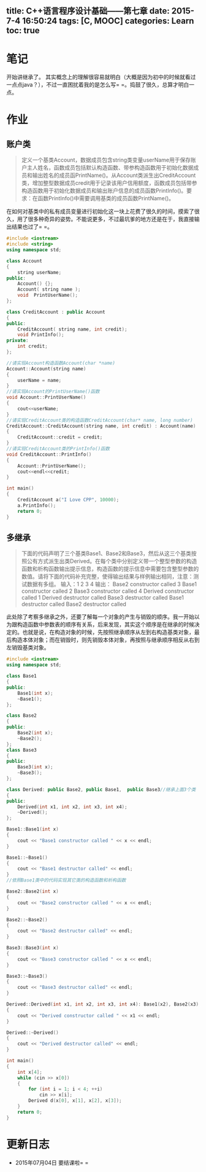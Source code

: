 title: C++语言程序设计基础——第七章
date: 2015-7-4 16:50:24
tags: [C, MOOC]
categories: Learn
toc: true
---
# 笔记
开始讲继承了。
其实概念上的理解很容易就明白（大概是因为初中的时候就看过一点点java？），不过一直困扰着我的是怎么写= =。捣鼓了很久，总算才明白一点。

<!-- more -->

# 作业
## 账户类
> 定义一个基类Account，数据成员包含string类变量userName用于保存账户主人姓名，函数成员包括默认构造函数、带参构造函数用于初始化数据成员和输出姓名的成员函PrintName()。从Account类派生出CreditAccount类，增加整型数据成员credit用于记录该用户信用额度，函数成员包括带参构造函数用于初始化数据成员和输出账户信息的成员函数PrintInfo()。要求：在函数PrintInfo()中需要调用基类的成员函数PrintName()。

在如何对基类中的私有成员变量进行初始化这一块上花费了很久的时间，摸索了很久，用了很多种奇异的姿势。不能说更多，不过最坑爹的地方还是在于，我直接输出结果也过了= =。

```cpp
#include <iostream>
#include <string>
using namespace std;

class Account
{
    string userName;
public:
    Account() {};
    Account( string name );
    void  PrintUserName();
};

class CreditAccount : public Account
{
public:
    CreditAccount( string name, int credit);
    void PrintInfo();
private:
    int credit;
};

//请实现Account构造函数Account(char *name)
Account::Account(string name)
{
    userName = name;
}
//请实现Account的PrintUserName()函数
void Account::PrintUserName()
{
    cout<<userName;
}
//请实现CreditAccount类的构造函数CreditAccount(char* name, long number)
CreditAccount::CreditAccount(string name, int credit) : Account(name)
{
    CreditAccount::credit = credit;
}
//请实现CreditAccount类的PrintInfo()函数
void CreditAccount::PrintInfo()
{
    Account::PrintUserName();
    cout<<endl<<credit;
}

int main()
{
    CreditAccount a("I Love CPP", 10000);
    a.PrintInfo();
    return 0;
}
```

## 多继承
> 下面的代码声明了三个基类Base1、Base2和Base3，然后从这三个基类按照公有方式派生出类Derived。在每个类中分别定义带一个整型参数的构造函数和析构函数输出提示信息，构造函数的提示信息中需要包含整型参数的数值。请将下面的代码补充完整，使得输出结果与样例输出相同，注意：测试数据有多组。
> 输入：1 2 3 4
> 输出：
Base2 constructor called 3
Base1 constructor called 2
Base3 constructor called 4
Derived constructor called 1
Derived destructor called
Base3 destructor called
Base1 destructor called
Base2 destructor called

此处除了考察多继承之外，还要了解每一个对象的产生与销毁的顺序。我一开始以为跟构造函数中参数表的顺序有关系，后来发现，其实这个顺序是在继承的时候决定的。也就是说，在构造对象的时候，先按照继承顺序从左到右构造基类对象，最后构造本体对象；而在销毁时，则先销毁本体对象，再按照与继承顺序相反从右到左销毁基类对象。

```cpp
#include <iostream>
using namespace std;

class Base1
{
public:
    Base1(int x);
    ~Base1();
};

class Base2
{
public:
    Base2(int x);
    ~Base2();
};
class Base3
{
public:
    Base3(int x);
    ~Base3();
};

class Derived: public Base2, public Base1,  public Base3//继承上面3个类
{
public:
    Derived(int x1, int x2, int x3, int x4);
    ~Derived();
};

Base1::Base1(int x)
{
    cout << "Base1 constructor called " << x << endl;
}

Base1::~Base1()
{
    cout << "Base1 destructor called" << endl;
}
//依照Base1类中的代码实现其它类的构造函数和析构函数

Base2::Base2(int x)
{
    cout << "Base2 constructor called " << x << endl;
}

Base2::~Base2()
{
    cout << "Base2 destructor called" << endl;
}

Base3::Base3(int x)
{
    cout << "Base3 constructor called " << x << endl;
}

Base3::~Base3()
{
    cout << "Base3 destructor called" << endl;
}

Derived::Derived(int x1, int x2, int x3, int x4): Base1(x2), Base2(x3), Base3(x4)
{
    cout << "Derived constructor called " << x1 << endl;
}

Derived::~Derived()
{
    cout << "Derived destructor called" << endl;
}

int main()
{
    int x[4];
    while (cin >> x[0])
    {
        for (int i = 1; i < 4; ++i)
            cin >> x[i];
        Derived d(x[0], x[1], x[2], x[3]);
    }
    return 0;
}
```

# 更新日志
- 2015年07月04日 要结课啦= =